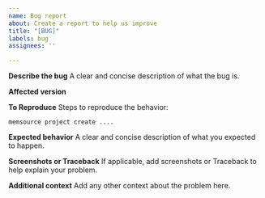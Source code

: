 ```yaml
---
name: Bug report
about: Create a report to help us improve
title: "[BUG]"
labels: bug
assignees: ''

---
```


**Describe the bug**
A clear and concise description of what the bug is.

**Affected version**

**To Reproduce**
Steps to reproduce the behavior:
```
memsource project create ....
```

**Expected behavior**
A clear and concise description of what you expected to happen.

**Screenshots or Traceback**
If applicable, add screenshots or Traceback to help explain your problem.

**Additional context**
Add any other context about the problem here.
